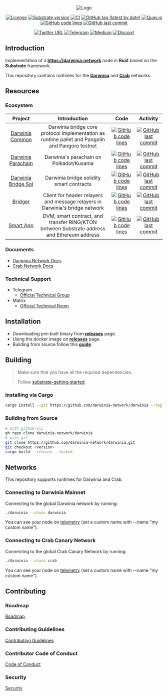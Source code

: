 <div align="center">

![Logo](https://infura-ipfs.io/ipfs/QmWm8Fdvjnu1afHGiyXQusGrBhTdZRyviNJNa6Dyx7Ujud)

[![License](https://img.shields.io/badge/License-GPLv3-blue.svg)](https://www.gnu.org/licenses/gpl-3.0)
[![Substrate version](https://img.shields.io/badge/Substrate-3.0.0-brightgreen?logo=Parity%20Substrate)](https://substrate.io)
[![CI](https://github.com/darwinia-network/darwinia/workflows/CI/badge.svg?branch=master)](https://github.com/darwinia-network/darwinia/actions/workflows/ci.yml)
[![GitHub tag (latest by date)](https://img.shields.io/github/v/tag/darwinia-network/darwinia)](https://github.com/darwinia-network/darwinia/tags)
[![Quay.io](https://img.shields.io/badge/quay-latest-blue.svg?logo=docker&logoColor=white)](https://quay.io/repository/darwinia-network/darwinia)
[![GitHub code lines](https://tokei.rs/b1/github/darwinia-network/darwinia)](https://github.com/darwinia-network/darwinia)
[![GitHub last commit](https://img.shields.io/github/last-commit/darwinia-network/darwinia?color=red&style=plastic)](https://github.com/darwinia-network/darwinia)

[![Twitter URL](https://img.shields.io/twitter/follow/DarwiniaNetwork?style=social)](https://twitter.com/DarwiniaNetwork)
[![Telegram](https://img.shields.io/endpoint?color=neon&style=flat-square&url=https%3A%2F%2Ftg.sumanjay.workers.dev%2FDarwiniaNetwork)](https://t.me/DarwiniaOfficial)
[![Medium](https://badgen.net/badge/icon/medium?icon=medium&label)](https://darwinianetwork.medium.com)
[![Discord](https://img.shields.io/badge/Discord-gray?logo=discord)](https://discord.gg/uqa3snSGTj)

</div>

## Introduction
Implementation of a **https://darwinia.network** node in **Rust** based on the **Substrate** framework.

This repository contains runtimes for the **[Darwinia](https://darwinia.network)** and **[Crab](https://crab.network)** networks.

## Resources

### Ecosystem
|                                    Project                                     |                                          Introduction                                           |                                                                       Code                                                                       |                                                                                         Activity                                                                                         |
| :----------------------------------------------------------------------------: | :---------------------------------------------------------------------------------------------: | :----------------------------------------------------------------------------------------------------------------------------------------------: | :--------------------------------------------------------------------------------------------------------------------------------------------------------------------------------------: |
|     [Darwinia Common](https://github.com/darwinia-network/darwinia-common)     | Darwinia bridge core protocol implementation as runtime pallet and Pangolin and Pangoro testnet |     [![GitHub code lines](https://tokei.rs/b1/github/darwinia-network/darwinia-common)](https://github.com/darwinia-network/darwinia-common)     |     [![GitHub last commit](https://img.shields.io/github/last-commit/darwinia-network/darwinia-common?color=red&style=plastic)](https://github.com/darwinia-network/darwinia-common)     |
|  [Darwinia Parachain](https://github.com/darwinia-network/darwinia-parachain)  |                             Darwinia's parachain on Polkadot/Kusama                             |  [![GitHub code lines](https://tokei.rs/b1/github/darwinia-network/darwinia-parachain)](https://github.com/darwinia-network/darwinia-parachain)  |  [![GitHub last commit](https://img.shields.io/github/last-commit/darwinia-network/darwinia-parachain?color=red&style=plastic)](https://github.com/darwinia-network/darwinia-parachain)  |
| [Darwinia Bridge Sol](https://github.com/darwinia-network/darwinia-bridge-sol) |                            Darwinia bridge solidity smart contracts                             | [![GitHub code lines](https://tokei.rs/b1/github/darwinia-network/darwinia-bridge-sol)](https://github.com/darwinia-network/darwinia-bridge-sol) | [![GitHub last commit](https://img.shields.io/github/last-commit/darwinia-network/darwinia-bridge-sol?color=red&style=plastic)](https://github.com/darwinia-network/darwinia-bridge-sol) |
|             [Bridger](https://github.com/darwinia-network/bridger)             |          Client for header relayers and message relayers in Darwinia's bridge network           |             [![GitHub code lines](https://tokei.rs/b1/github/darwinia-network/bridger)](https://github.com/darwinia-network/bridger)             |             [![GitHub last commit](https://img.shields.io/github/last-commit/darwinia-network/bridger?color=red&style=plastic)](https://github.com/darwinia-network/bridger)             |
|           [Smart App](https://github.com/darwinia-network/smart-app)           |   DVM, smart contract, and transfer RING/KTON between Substrate address and Ethereum address    |           [![GitHub code lines](https://tokei.rs/b1/github/darwinia-network/smart-app)](https://github.com/darwinia-network/smart-app)           |           [![GitHub last commit](https://img.shields.io/github/last-commit/darwinia-network/smart-app?color=red&style=plastic)](https://github.com/darwinia-network/smart-app)           |

### Documents
- [Darwinia Network Docs](https://docs.darwinia.network)
- [Crab Network Docs](https://docs.crab.network)

### Technical Support
- Telegram
	- [Official Technical Group](https://t.me/DarwiniaDev)
- Matrix
	- [Official Technical Room](https://matrix.to/#/#darwinia:matrix.org)

## Installation
- Downloading pre-built binary from **[releases](https://github.com/darwinia-network/darwinia/releases)** page.
- Using the docker image on **[releases](https://github.com/darwinia-network/darwinia/releases)** page.
- Building from source follow this **[guide](#build-from-source)**.

## Building
> Make sure that you have all the required dependencies.
>
> Follow [substrate-getting-started](https://substrate.dev/docs/en/knowledgebase/getting-started).

### Installing via Cargo
```sh
cargo install --git https://github.com/darwinia-network/darwinia --tag <version> --locked
```

### Building from Source
```sh
# with github-cli
gh repo clone darwinia-network/darwinia
# with git
git clone https://github.com/darwinia-network/darwinia.git
git checkout <version>
cargo build --release --locked
```

## Networks
This repository supports runtimes for Darwinia and Crab.

### Connecting to Darwinia Mainnet
Connecting to the global Darwinia network by running:
```sh
./darwinia --chain darwinia
```
You can see your node on [telemetry](https://telemetry.polkadot.io/#list/0x729cb8f2cf428adcf81fe69610edda32c5711b2ff17de747e8604a3587021db8) (set a custom name with --name "my custom name").

### Connecting to Crab Canary Network
Connecting to the global Crab Canary Network by running:
```sh
./darwinia --chain crab
```
You can see your node on [telemetry](https://telemetry.polkadot.io/#list/0x34f61bfda344b3fad3c3e38832a91448b3c613b199eb23e5110a635d71c13c65) (set a custom name with --name "my custom name").

## Contributing

### Roadmap
[Roadmap](docs/ROADMAP.md)

### Contributing Guidelines
[Contributing Guidelines](docs/CONTRIBUTING.adoc)

### Contributor Code of Conduct
[Code of Conduct](docs/CODE_OF_CONDUCT.md)

### Security
[Security](docs/SECURITY.md)
